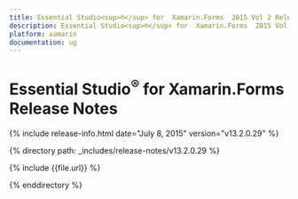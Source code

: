```yaml
---
title: Essential Studio<sup>®</sup> for  Xamarin.Forms  2015 Vol 2 Release Notes  
description: Essential Studio<sup>®</sup> for  Xamarin.Forms  2015 Vol 2 Release Notes  
platform: xamarin
documentation: ug
---
```


# Essential Studio<sup>®</sup> for  Xamarin.Forms  Release Notes  

{% include release-info.html date="July 8, 2015"  version="v13.2.0.29" %} 


{% directory path: _includes/release-notes/v13.2.0.29 %}

{% include {{file.url}} %}

{% enddirectory %}